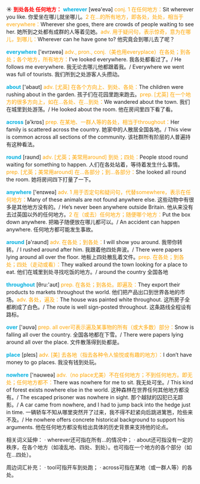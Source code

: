 ☀ <font color="red">**到处各处 任何地方：**</font>
<font color="sky blue">**wherever**</font> [weə'evə] 
<font color="orange">conj. 1 在任何地方：</font>Sit wherever you like. 你爱坐在哪儿就坐哪儿。<font color="orange">2 在…的所有地方，即各处，处处，相当于everywhere：</font>Wherever she goes, there are crowds of people waiting to see her. 她所到之处都有成群的人等着见她。<font color="orange">adv. 用于疑问句，表示惊奇，意为在哪儿，到哪儿：</font>Wherever can he have gone to? 他究竟会到哪儿去了呢？

<font color="sky blue">**everywhere**</font> ['evrɪweə] 
<font color="orange">adv., pron., conj.（美也用everyplace）在各处；到各处；各个地方，所有地方：</font>I’ve looked everywhere. 我各处都看过了。/ He follows me everywhere. 我无论去哪儿他都跟着我。/ Everywhere we went was full of tourists. 我们所到之处游客人头攒动。

<font color="sky blue">**about**</font> ['əbaʊt] 
<font color="orange">adv. [尤英] 在各个方向上、到处、各处：</font>The children were rushing about in the garden. 孩子们在花园里跑来跑去。<font color="orange">prep. [尤英] 在一个地方的很多方向上，如在…各处、在…到处：</font>We wandered about the town. 我们在城里到处游荡。/ He looked about the room. 他在房间里四下看了看。

<font color="sky blue">**across**</font> [ə'krɒs] 
<font color="orange">prep. 在某地、一群人等的各处，相当于throughout：</font>Her family is scattered across the country. 她家中的人散居全国各地。/ This view is common across all sections of the community. 该社群所有阶层的人普遍持有这种看法。

<font color="sky blue">**round**</font> [raʊnd] 
<font color="orange">adv. [尤英；美常用around] 到处；四处：</font>People stood round waiting for something to happen. 人们在各处站着，等待着发生什么事情。<font color="orange">prep. [尤英；美常用around] 在…各部分；到…各部分：</font>She looked all round the room. 她将房间四下打量了一下。

<font color="sky blue">**anywhere**</font> ['enɪweə] 
<font color="orange">adv. 1 用于否定句和疑问句，代替somewhere，表示在任何地方：</font>Many of these animals are not found anywhere else. 这些动物中有很多是其他地方没有的。/ He’s never been anywhere outside Britain. 他从来没有去过英国以外的任何地方。<font color="orange">2 在（或去）任何地方；随便哪个地方：</font>Put the box down anywhere. 把箱子随便放在哪儿都可以。/ An accident can happen anywhere. 任何地方都可能发生事故。

<font color="sky blue">**around**</font> [ə'raʊnd] 
<font color="orange">adv. 在各处；到各处：</font>I will show you around. 我带你转转。/ I rushed around after him. 我跟着他四处奔波。/ There were papers lying around all over the floor. 地板上四处散乱着文件。<font color="orange">prep. 在各处；到各处；四处（走动或看）：</font>They walked around the town looking for a place to eat. 他们在城里到处寻找吃饭的地方。/ around the country 全国各地

<font color="sky blue">**throughout**</font> [θru:'aʊt] 
<font color="orange">prep. 在各处；到各处。即遍及：</font>They export their products to markets throughout the world. 他们把产品出口到世界各地的市场。<font color="orange">adv. 各处，遍及：</font>The house was painted white throughout. 这所房子全都刷成了白色。/ The route is well sign-posted throughout. 这条路线全程设有路标。

<font color="sky blue">**over**</font> ['əʊvə] 
<font color="orange">prep. all over可表示遍及某事物的所有（或大多数）部分：</font>Snow is falling all over the country. 全国各地都在下雪。/ There were papers lying around all over the place. 文件散落得到处都是。

<font color="sky blue">**place**</font> [pleɪs] 
<font color="orange">adv. [美] 去各地（指去各种令人愉悦或有趣的地方）：</font>I don’t have money to go places. 我没有钱到处玩。

<font color="sky blue">**nowhere**</font> ['nəʊweə] 
<font color="orange">adv.（no place尤美）不在任何地方；不到任何地方。即无处；任何地方都不：</font>There was nowhere for me to sit. 我无处可坐。/ This kind of forest exists nowhere else in the world. 这种森林在世界任何其他地方都没有。/ The escaped prisoner was nowhere in sight. 那个越狱的囚犯已无踪影。/ A car came from nowhere, and I had to jump back into the hedge just in time. 一辆轿车不知从哪里突然开了过来，我不得不赶紧向后跳进篱笆，险些来不及。/ He nowhere offers concrete historical background to support his arguments. 他在任何地方都没有给出具体的历史背景来支持他的论点。

相关词义延伸：
· wherever还可指在所有…的情况中；
· about还可指没有一定的秩序，在各个地方（如凌乱地、四处、到处）。也可指在一个地方的各个部分（如在…四处）。

周边词汇补充：
· tool可指开车到处跑；
· across可指在某地（或一群人等）的各处。
